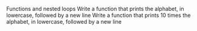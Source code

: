 Functions and nested loops
Write a function that prints the alphabet, in lowercase, followed by a new line
Write a function that prints 10 times the alphabet, in lowercase, followed by a new line
